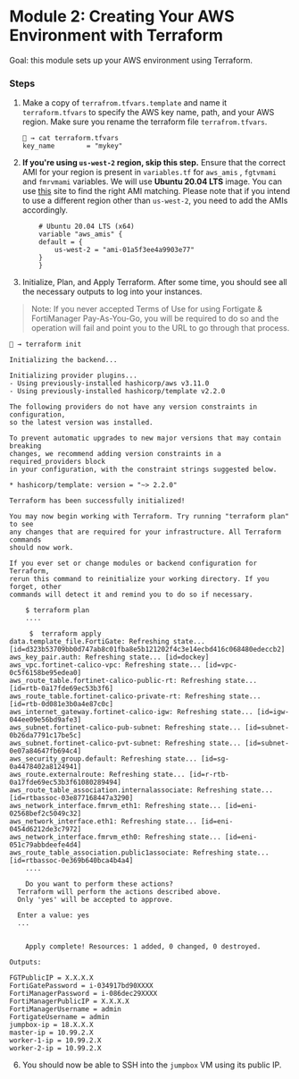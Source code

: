 # Module 2: Creating Your AWS Environment with Terraform

Goal: this module sets up your AWS environment using Terraform. 

### Steps




1. Make a copy of `terrafrom.tfvars.template` and name it `terraform.tfvars` to specify the AWS key name, path, and your AWS region. Make sure you rename the terraform file `terrafrom.tfvars`. 

    ```
    🐯 → cat terraform.tfvars 
    key_name        = "mykey"
    ```

2. **If you're using `us-west-2` region, skip this step.** Ensure that the correct AMI for your region is present in `variables.tf` for `aws_amis` , `fgtvmami` and `fmrvmami` variables. We will use **Ubuntu 20.04 LTS** image. You can use [this](http://cloud-images.ubuntu.com/locator/ec2/) site to find the right AMI matching. Please note that if you intend to use a different region other than `us-west-2`, you need to add the AMIs accordingly. 

    ```
        # Ubuntu 20.04 LTS (x64)
        variable "aws_amis" {
        default = {
            us-west-2 = "ami-01a5f3ee4a9903e77"
        }
        }
    ```

3. Initialize, Plan, and Apply Terraform.  After some time, you should see all the necessary outputs to log into your instances. 

> Note: If you never accepted Terms of Use for using Fortigate & FortiManager Pay-As-You-Go, you will be required to do so and the operation will fail and point you to the URL to go through that process.


```
🐯 → terraform init

Initializing the backend...

Initializing provider plugins...
- Using previously-installed hashicorp/aws v3.11.0
- Using previously-installed hashicorp/template v2.2.0

The following providers do not have any version constraints in configuration,
so the latest version was installed.

To prevent automatic upgrades to new major versions that may contain breaking
changes, we recommend adding version constraints in a required_providers block
in your configuration, with the constraint strings suggested below.

* hashicorp/template: version = "~> 2.2.0"

Terraform has been successfully initialized!

You may now begin working with Terraform. Try running "terraform plan" to see
any changes that are required for your infrastructure. All Terraform commands
should now work.

If you ever set or change modules or backend configuration for Terraform,
rerun this command to reinitialize your working directory. If you forget, other
commands will detect it and remind you to do so if necessary.
```
```
    $ terraform plan
    ....
```
```
     $  terraform apply
data.template_file.FortiGate: Refreshing state... [id=d323b53709bb0d747ab8c01fba8e5b121202f4c3e14ecbd416c068480edeccb2]
aws_key_pair.auth: Refreshing state... [id=dockey]
aws_vpc.fortinet-calico-vpc: Refreshing state... [id=vpc-0c5f6158be95edea0]
aws_route_table.fortinet-calico-public-rt: Refreshing state... [id=rtb-0a17fde69ec53b3f6]
aws_route_table.fortinet-calico-private-rt: Refreshing state... [id=rtb-0d081e3b0a4e87c0c]
aws_internet_gateway.fortinet-calico-igw: Refreshing state... [id=igw-044ee09e56bd9afe3]
aws_subnet.fortinet-calico-pub-subnet: Refreshing state... [id=subnet-0b26da7791c17be5c]
aws_subnet.fortinet-calico-pvt-subnet: Refreshing state... [id=subnet-0e07a84647fb694c4]
aws_security_group.default: Refreshing state... [id=sg-0a4478402a8124941]
aws_route.externalroute: Refreshing state... [id=r-rtb-0a17fde69ec53b3f61080289494]
aws_route_table_association.internalassociate: Refreshing state... [id=rtbassoc-03e877168447a3290]
aws_network_interface.fmrvm_eth1: Refreshing state... [id=eni-02568bef2c5049c32]
aws_network_interface.eth1: Refreshing state... [id=eni-0454d6212de3c7972]
aws_network_interface.fmrvm_eth0: Refreshing state... [id=eni-051c79abbdeefe4d4]
aws_route_table_association.public1associate: Refreshing state... [id=rtbassoc-0e369b640bca4b4a4]
    ....

    Do you want to perform these actions?
  Terraform will perform the actions described above.
  Only 'yes' will be accepted to approve.

  Enter a value: yes
  ...


    Apply complete! Resources: 1 added, 0 changed, 0 destroyed.

Outputs:

FGTPublicIP = X.X.X.X
FortiGatePassword = i-034917bd90XXXX
FortiManagerPassword = i-086dec29XXXX
FortiManagerPublicIP = X.X.X.X
FortiManagerUsername = admin
FortigateUsername = admin
jumpbox-ip = 18.X.X.X
master-ip = 10.99.2.X
worker-1-ip = 10.99.2.X
worker-2-ip = 10.99.2.X
```


6. You should now be able to SSH into the `jumpbox` VM using its public IP.





